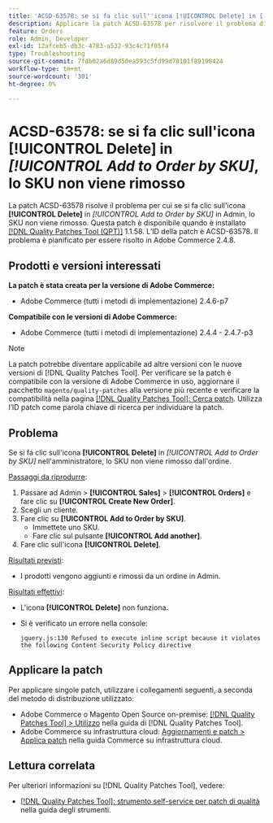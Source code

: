 ```yaml
---
title: 'ACSD-63578: se si fa clic sull''icona [!UICONTROL Delete] in [!UICONTROL Add to Order by SKU], lo SKU non viene rimosso'
description: Applicare la patch ACSD-63578 per risolvere il problema di Adobe Commerce, in cui se si fa clic sull'icona [!UICONTROL Delete] in [!UICONTROL Add to Order by SKU] nell'interfaccia di amministrazione, lo SKU non viene rimosso.
feature: Orders
role: Admin, Developer
exl-id: 12afceb5-db3c-4783-a532-93c4c71f05f4
type: Troubleshooting
source-git-commit: 7fdb02a6d89d50ea593c5fd99d78101f89198424
workflow-type: tm+mt
source-wordcount: '301'
ht-degree: 0%

---
```


# ACSD-63578: se si fa clic sull&#39;icona **[!UICONTROL Delete]** in *[!UICONTROL Add to Order by SKU]*, lo SKU non viene rimosso

La patch ACSD-63578 risolve il problema per cui se si fa clic sull&#39;icona **[!UICONTROL Delete]** in *[!UICONTROL Add to Order by SKU]* in Admin, lo SKU non viene rimosso. Questa patch è disponibile quando è installato [[!DNL Quality Patches Tool (QPT)]](/help/tools/quality-patches-tool/quality-patches-tool-to-self-serve-quality-patches.md) 1.1.58. L’ID della patch è ACSD-63578. Il problema è pianificato per essere risolto in Adobe Commerce 2.4.8.

## Prodotti e versioni interessati

**La patch è stata creata per la versione di Adobe Commerce:**

* Adobe Commerce (tutti i metodi di implementazione) 2.4.6-p7

**Compatibile con le versioni di Adobe Commerce:**

* Adobe Commerce (tutti i metodi di implementazione) 2.4.4 - 2.4.7-p3

>[!NOTE]
>
>La patch potrebbe diventare applicabile ad altre versioni con le nuove versioni di [!DNL Quality Patches Tool]. Per verificare se la patch è compatibile con la versione di Adobe Commerce in uso, aggiornare il pacchetto `magento/quality-patches` alla versione più recente e verificare la compatibilità nella pagina [[!DNL Quality Patches Tool]: Cerca patch](https://experienceleague.adobe.com/tools/commerce-quality-patches/index.html). Utilizza l’ID patch come parola chiave di ricerca per individuare la patch.

## Problema

Se si fa clic sull&#39;icona **[!UICONTROL Delete]** in *[!UICONTROL Add to Order by SKU]* nell&#39;amministratore, lo SKU non viene rimosso dall&#39;ordine.

<u>Passaggi da riprodurre</u>:

1. Passare ad Admin > **[!UICONTROL Sales]** > **[!UICONTROL Orders]** e fare clic su **[!UICONTROL Create New Order]**.
1. Scegli un cliente.
1. Fare clic su **[!UICONTROL Add to Order by SKU]**.
   * Immettete uno SKU.
   * Fare clic sul pulsante **[!UICONTROL Add another]**.
1. Fare clic sull&#39;icona **[!UICONTROL Delete]**.

<u>Risultati previsti</u>:

* I prodotti vengono aggiunti e rimossi da un ordine in Admin.

<u>Risultati effettivi</u>:

* L&#39;icona **[!UICONTROL Delete]** non funziona.
* Si è verificato un errore nella console:

  `jquery.js:130 Refused to execute inline script because it violates the following Content Security Policy directive`

## Applicare la patch

Per applicare singole patch, utilizzare i collegamenti seguenti, a seconda del metodo di distribuzione utilizzato:

* Adobe Commerce o Magento Open Source on-premise: [[!DNL Quality Patches Tool] > Utilizzo](/help/tools/quality-patches-tool/usage.md) nella guida di [!DNL Quality Patches Tool].
* Adobe Commerce su infrastruttura cloud: [Aggiornamenti e patch > Applica patch](https://experienceleague.adobe.com/docs/commerce-cloud-service/user-guide/develop/upgrade/apply-patches.html) nella guida Commerce su infrastruttura cloud.

## Lettura correlata

Per ulteriori informazioni su [!DNL Quality Patches Tool], vedere:

* [[!DNL Quality Patches Tool]: strumento self-service per patch di qualità](/help/tools/quality-patches-tool/quality-patches-tool-to-self-serve-quality-patches.md) nella guida degli strumenti.
